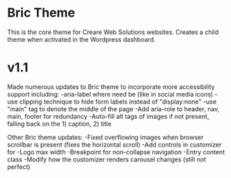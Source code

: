 # Bric Theme
This is the core theme for Creare Web Solutions websites. Creates a child theme when activated in the Wordpress dashboard.

# v1.1
Made numerous updates to Bric theme to incorporate more accessibility support including:
	-aria-label where need be (like in social media icons)
	-use clipping technique to hide form labels instead of "display:none"
	-use "main" tag to denote the middle of the page
	-Add aria-role to header, nav, main, footer for redundancy
	-Auto-fill alt tags of images if not present, falling back on the 1) caption, 2) title

Other Bric theme updates:
	-Fixed overflowing images when browser scrollbar is present (fixes the horizontal scroll)
	-Add controls in customizer for
	-Logo max width
	-Breakpoint for non-collapse navigation
	-Entry content class
	-Modify how the customizer renders carousel changes (still not perfect)
